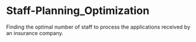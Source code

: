 # Staff-Planning_Optimization
Finding the optimal number of staff to process the applications received by an insurance company. 
